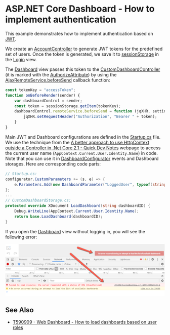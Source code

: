 # ASP.NET Core Dashboard - How to implement authentication

This example demonstrates how to implement authentication based on [JWT](https://developer.okta.com/blog/2018/03/23/token-authentication-aspnetcore-complete-guide).

We create an [AccountController](Controllers/AccountController.cs) to generate JWT tokens for the predefined set of users. Once the token is generated, we save it to [sessionStorage](https://www.w3schools.com/jsref/prop_win_sessionstorage.asp) in the [Login](Views/Home/Login.cshtml) view.

The [Dashboard](Views/Home/Dashboard.cshtml) view passes this token to the [CustomDashboardController](Controllers/CustomDashboardController.cs) (it is marked with the [AuthorizeAttribute](https://docs.microsoft.com/en-us/dotnet/api/microsoft.aspnetcore.authorization.authorizeattribute?view=aspnetcore-3.1)) by using the [AjaxRemoteService.beforeSend](https://docs.devexpress.com/Dashboard/js-DevExpress.Dashboard.AjaxRemoteService?p=netframework#js_devexpress_dashboard_ajaxremoteservice_beforesend) callback function:

```js
const tokenKey = "accessToken";
function onBeforeRender(sender) {
    var dashboardControl = sender;
    const token = sessionStorage.getItem(tokenKey);
    dashboardControl.remoteService.beforeSend = function (jqXHR, settings) {
        jqXHR.setRequestHeader("Authorization", "Bearer " + token);
    }
}
```

Main JWT and Dashboard configurations are defined in the [Startup.cs](Startup.cs) file. We use the technique from the [A better approach to use HttpContext outside a Controller in .Net Core 2.1 - Quick Dev Notes](https://www.quickdevnotes.com/better-approach-to-use-httpcontext-outside-a-controller-in-net-core-2-1/) webpage to access the current user name (`AppContext.Current.User.Identity.Name`) in code. Note that you can use it in [DashboardConfigurator](https://docs.devexpress.com/Dashboard/DevExpress.DashboardWeb.DashboardConfigurator?p=netframework) events and Dashboard storages. Here are corresponding code parts:

```cs
// Startup.cs:
configurator.CustomParameters += (s, e) => {
    e.Parameters.Add(new DashboardParameter("LoggedUser", typeof(string), AppContext.Current.User.Identity.Name));
};
...
// CustomDashboardStorage.cs:
protected override XDocument LoadDashboard(string dashboardID) {
    Debug.WriteLine(AppContext.Current.User.Identity.Name);
    return base.LoadDashboard(dashboardID);
}
```

If you open the [Dashboard](Views/Home/Dashboard.cshtml) view without logging in, you will see the following error:

![](auth_error.png)

## See Also

- [T590909 - Web Dashboard - How to load dashboards based on user roles](https://supportcenter.devexpress.com/ticket/details/t590909/web-dashboard-how-to-load-dashboards-based-on-user-roles)
